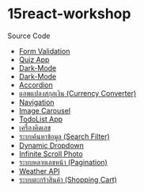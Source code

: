 # 15react-workshop
Source Code

<ul>
  <li><a href ="https://github.com/ploy-thanaporn/react-workshop-form" >Form Validation</a></li>
  <li><a href ="" >Quiz App</a></li>
  <li><a href ="" >Dark-Mode</a></li>
  <li><a href ="" >Dark-Mode</a></li>
  <li><a href ="" >Accordion</a></li>
  <li><a href ="" >แอพแปลงสกุลเงิน (Currency Converter)</a></li>
  <li><a href ="" >Navigation</a></li>
  <li><a href ="" >Image Carousel</a></li>
  <li><a href ="" >TodoList App</a></li>
  <li><a href ="" >เครื่องคิดเลข</a></li>
  <li><a href ="" >ระบบค้นหาข้อมูล (Search Filter)</a></li>
  <li><a href ="" >Dynamic Dropdown</a></li>
  <li><a href ="" >Infinite Scroll Photo</a></li>
  <li><a href ="" >ระบบหลายเลขหน้า (Pagination)</a></li>
  <li><a href ="" >Weather API</a></li>
  <li><a href ="" >ระบบตะกร้าสินค้า (Shopping Cart)</a></li>
 </ul>















